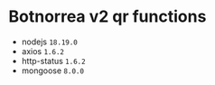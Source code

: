 # Botnorrea v2 qr functions

- nodejs `18.19.0`
- axios `1.6.2`
- http-status `1.6.2`
- mongoose `8.0.0`
